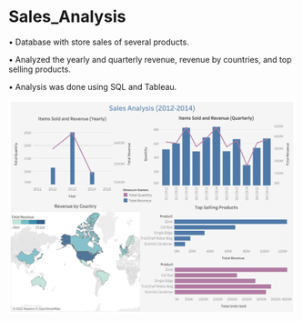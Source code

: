 # Sales_Analysis

•	Database with store sales of several products.

•	Analyzed the yearly and quarterly revenue, revenue by countries, and top selling products.

•	Analysis was done using SQL and Tableau.

![](https://github.com/ElvisTorres/Sales_Analysis/blob/main/Dashboard%20Sales%20Analysis.png)
